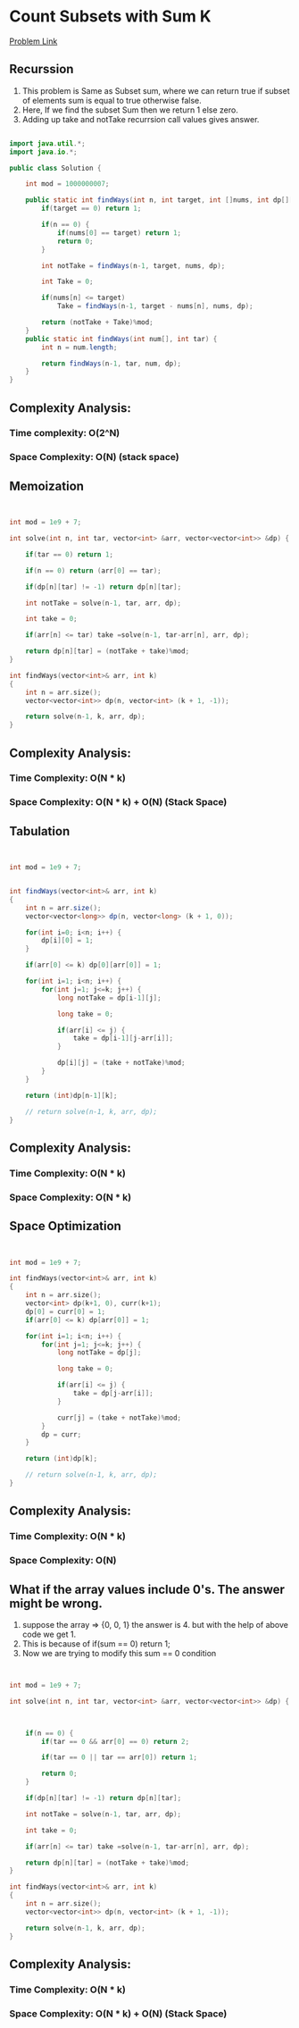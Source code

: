 # Count Subsets with Sum K

[Problem Link](https://www.codingninjas.com/studio/problems/count-subsets-with-sum-k_3952532?utm_source=striver&utm_medium=website&utm_campaign=a_zcoursetuf)

## Recurssion

1. This problem is Same as Subset sum, where we can return true if subset of elements sum is equal to true otherwise false.
2. Here, If we find the subset Sum then we return 1 else zero.
3. Adding up take and notTake recurrsion call values gives answer.

```Java

import java.util.*;
import java.io.*;

public class Solution {

    int mod = 1000000007;

    public static int findWays(int n, int target, int []nums, int dp[][]) {
        if(target == 0) return 1;

        if(n == 0) {
            if(nums[0] == target) return 1;
            return 0;
        }

        int notTake = findWays(n-1, target, nums, dp);

        int Take = 0;

        if(nums[n] <= target)
            Take = findWays(n-1, target - nums[n], nums, dp);

        return (notTake + Take)%mod;
    }
    public static int findWays(int num[], int tar) {
        int n = num.length;

        return findWays(n-1, tar, num, dp);
    }
}

```

## Complexity Analysis:

### Time complexity: O(2^N)

### Space Complexity: O(N) (stack space)

## Memoization

```C++


int mod = 1e9 + 7;

int solve(int n, int tar, vector<int> &arr, vector<vector<int>> &dp) {

	if(tar == 0) return 1;

	if(n == 0) return (arr[0] == tar);

	if(dp[n][tar] != -1) return dp[n][tar];

	int notTake = solve(n-1, tar, arr, dp);

	int take = 0;

	if(arr[n] <= tar) take =solve(n-1, tar-arr[n], arr, dp);

	return dp[n][tar] = (notTake + take)%mod;
}

int findWays(vector<int>& arr, int k)
{
	int n = arr.size();
	vector<vector<int>> dp(n, vector<int> (k + 1, -1));

	return solve(n-1, k, arr, dp);
}

```

## Complexity Analysis:

### Time Complexity: O(N \* k)

### Space Complexity: O(N \* k) + O(N) (Stack Space)

## Tabulation

```Java


int mod = 1e9 + 7;


int findWays(vector<int>& arr, int k)
{
	int n = arr.size();
	vector<vector<long>> dp(n, vector<long> (k + 1, 0));

	for(int i=0; i<n; i++) {
		dp[i][0] = 1;
	}

	if(arr[0] <= k) dp[0][arr[0]] = 1;

	for(int i=1; i<n; i++) {
		for(int j=1; j<=k; j++) {
			long notTake = dp[i-1][j];

			long take = 0;

			if(arr[i] <= j) {
				take = dp[i-1][j-arr[i]];
			}

			dp[i][j] = (take + notTake)%mod;
		}
	}

	return (int)dp[n-1][k];

	// return solve(n-1, k, arr, dp);
}


```

## Complexity Analysis:

### Time Complexity: O(N \* k)

### Space Complexity: O(N \* k)

## Space Optimization

```C++


int mod = 1e9 + 7;

int findWays(vector<int>& arr, int k)
{
	int n = arr.size();
	vector<int> dp(k+1, 0), curr(k+1);
	dp[0] = curr[0] = 1;
	if(arr[0] <= k) dp[arr[0]] = 1;

	for(int i=1; i<n; i++) {
		for(int j=1; j<=k; j++) {
			long notTake = dp[j];

			long take = 0;

			if(arr[i] <= j) {
				take = dp[j-arr[i]];
			}

			curr[j] = (take + notTake)%mod;
		}
		dp = curr;
	}

	return (int)dp[k];

	// return solve(n-1, k, arr, dp);
}

```

## Complexity Analysis:

### Time Complexity: O(N \* k)

### Space Complexity: O(N)

## What if the array values include 0's. The answer might be wrong.

1. suppose the array => {0, 0, 1} the answer is 4. but with the help of above code we get 1.
2. This is because of if(sum == 0) return 1;
3. Now we are trying to modify this sum == 0 condition

```C++


int mod = 1e9 + 7;

int solve(int n, int tar, vector<int> &arr, vector<vector<int>> &dp) {



	if(n == 0) {
		if(tar == 0 && arr[0] == 0) return 2;

		if(tar == 0 || tar == arr[0]) return 1;

		return 0;
	}

	if(dp[n][tar] != -1) return dp[n][tar];

	int notTake = solve(n-1, tar, arr, dp);

	int take = 0;

	if(arr[n] <= tar) take =solve(n-1, tar-arr[n], arr, dp);

	return dp[n][tar] = (notTake + take)%mod;
}

int findWays(vector<int>& arr, int k)
{
	int n = arr.size();
	vector<vector<int>> dp(n, vector<int> (k + 1, -1));

	return solve(n-1, k, arr, dp);
}

```

## Complexity Analysis:

### Time Complexity: O(N \* k)

### Space Complexity: O(N \* k) + O(N) (Stack Space)
